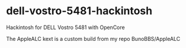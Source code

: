 # dell-vostro-5481-hackintosh
Hackintosh for DELL Vostro 5481 with OpenCore

The AppleALC kext is a custom build from my repo BunoBBS/AppleALC
